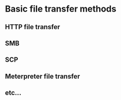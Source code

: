 # Basic file transfer methods
## HTTP file transfer
## SMB
## SCP
## Meterpreter file transfer
## etc...
